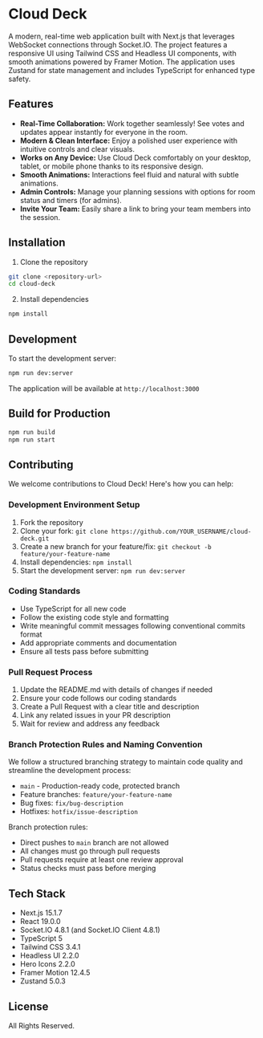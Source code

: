 # Cloud Deck

A modern, real-time web application built with Next.js that leverages WebSocket connections through Socket.IO. The project features a responsive UI using Tailwind CSS and Headless UI components, with smooth animations powered by Framer Motion. The application uses Zustand for state management and includes TypeScript for enhanced type safety.

## Features

*   **Real-Time Collaboration:** Work together seamlessly! See votes and updates appear instantly for everyone in the room.
*   **Modern & Clean Interface:** Enjoy a polished user experience with intuitive controls and clear visuals.
*   **Works on Any Device:** Use Cloud Deck comfortably on your desktop, tablet, or mobile phone thanks to its responsive design.
*   **Smooth Animations:** Interactions feel fluid and natural with subtle animations.
*   **Admin Controls:** Manage your planning sessions with options for room status and timers (for admins).
*   **Invite Your Team:** Easily share a link to bring your team members into the session.

## Installation

1. Clone the repository

```bash
git clone <repository-url>
cd cloud-deck
```

2. Install dependencies

```bash
npm install
```

## Development

To start the development server:

```bash
npm run dev:server
```

The application will be available at `http://localhost:3000`

## Build for Production

```bash
npm run build
npm run start
```

## Contributing

We welcome contributions to Cloud Deck! Here's how you can help:

### Development Environment Setup

1. Fork the repository
2. Clone your fork: `git clone https://github.com/YOUR_USERNAME/cloud-deck.git`
3. Create a new branch for your feature/fix: `git checkout -b feature/your-feature-name`
4. Install dependencies: `npm install`
5. Start the development server: `npm run dev:server`

### Coding Standards

- Use TypeScript for all new code
- Follow the existing code style and formatting
- Write meaningful commit messages following conventional commits format
- Add appropriate comments and documentation
- Ensure all tests pass before submitting

### Pull Request Process

1. Update the README.md with details of changes if needed
2. Ensure your code follows our coding standards
3. Create a Pull Request with a clear title and description
4. Link any related issues in your PR description
5. Wait for review and address any feedback

### Branch Protection Rules and Naming Convention

We follow a structured branching strategy to maintain code quality and streamline the development process:

- `main` - Production-ready code, protected branch
- Feature branches: `feature/your-feature-name`
- Bug fixes: `fix/bug-description`
- Hotfixes: `hotfix/issue-description`

Branch protection rules:
- Direct pushes to `main` branch are not allowed
- All changes must go through pull requests
- Pull requests require at least one review approval
- Status checks must pass before merging

## Tech Stack

- Next.js 15.1.7
- React 19.0.0
- Socket.IO 4.8.1 (and Socket.IO Client 4.8.1)
- TypeScript 5
- Tailwind CSS 3.4.1
- Headless UI 2.2.0
- Hero Icons 2.2.0
- Framer Motion 12.4.5
- Zustand 5.0.3

## License

All Rights Reserved.
